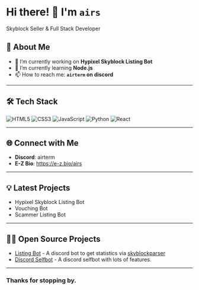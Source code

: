 # Hi there! 👋 I'm `airs`

Skyblock Seller & Full Stack Developer



## 🚀 About Me

- 🔭 I’m currently working on **Hypixel Skyblock Listing Bot**
- 🌱 I’m currently learning **Node.js**
- 📫 How to reach me: **`airterm` on discord**

---

## 🛠️ Tech Stack

![HTML5](https://img.shields.io/badge/-HTML5-E34F26?logo=html5&logoColor=white)
![CSS3](https://img.shields.io/badge/-CSS3-1572B6?logo=css3&logoColor=white)
![JavaScript](https://img.shields.io/badge/-JavaScript-F7DF1E?logo=javascript&logoColor=black)
![Python](https://img.shields.io/badge/-Python-3776AB?logo=python&logoColor=white)
![React](https://img.shields.io/badge/-React-61DAFB?logo=react&logoColor=black)

---



## 🌐 Connect with Me

- **Discord**: airterm
- **E-Z Bio**: https://e-z.bio/airs
---

## 💡 Latest Projects

<!-- BLOG-POST-LIST:START -->
- Hypixel Skyblock Listing Bot
- Vouching Bot
- Scammer Listing Bot
<!-- BLOG-POST-LIST:END -->

---

## 👨‍💻 Open Source Projects

- [Listing Bot]([https://github.com/$/$](https://github.com/airs-sb/hypixel-listing-bot)) - A discord bot to get statistics via [skyblockparser](https://github.com/noemt-studios/skyblockparser)
- [Discord Selfbot](https://github.com/airs-sb/discord-selfbot) - A discord selfbot with lots of features.
---

### Thanks for stopping by.
